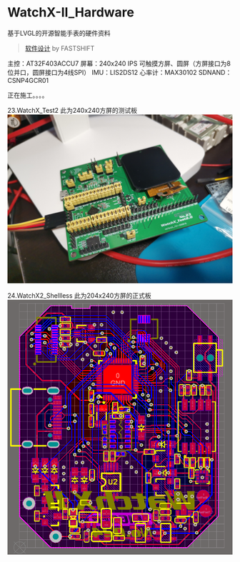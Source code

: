 # WatchX-II_Hardware

基于LVGL的开源智能手表的硬件资料
>[软件设计](https://github.com/FASTSHIFT/WatchX-II) by FASTSHIFT

主控：AT32F403ACCU7
屏幕：240x240 IPS 可触摸方屏、圆屏（方屏接口为8位并口，圆屏接口为4线SPI）
IMU：LIS2DS12
心率计：MAX30102
SDNAND：CSNP4GCR01

正在施工。。。。

23.WatchX_Test2  此为240x240方屏的测试板
![IMG_20200823_162109](https://github.com/Trigger-CN/WatchX-II_Hardware/blob/master/images/IMG_20200823_162109.jpg)

24.WatchX2_Shellless 此为204x240方屏的正式板
![20210418142456](https://github.com/Trigger-CN/WatchX-II_Hardware/blob/master/images/20210418142456.png)
